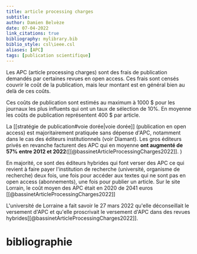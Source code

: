 ```yaml
---
title: article processing charges
subtitle:
author: Damien Belvèze
date: 07-04-2022
link_citations: true
bibliography: mylibrary.bib
biblio_style: csl\ieee.csl
aliases: [APC]
tags: [publication scientifique]
---
```


Les APC (article processing charges) sont des frais de publication demandés par certaines revues en open access. 
Ces frais sont censés couvrir le coût de la publication, mais leur montant est en général bien au delà de ces coûts. 

Ces coûts de publication sont estimés au maximum à 1000 $ pour les journaux les plus influents qui ont un taux de sélection de 10%. En moyenne les coûts de publication représentent 400 $ par article.

La [[stratégie de publication#voie dorée|voie dorée]] (publication en open access) est majoritairement pratiquée sans dépense d'APC, notamment dans le cas des éditeurs institutionnels (voir Diamant). Les gros éditeurs privés en revanche facturent des APC qui en moyenne **ont augmenté de 57% entre 2012 et 2022**([[@bassinetArticleProcessingCharges2022]]. )

En majorité, ce sont des éditeurs hybrides qui font verser des APC ce qui revient à faire payer l'institution de recherche (université, organisme de recherche) deux fois, une fois pour accéder aux textes qui ne sont pas en open access (abonnements), une fois pour publier un article. 
Sur le site Lorrain, le coût moyen des APC était en 2020 de 2041 euros [[@bassinetArticleProcessingCharges2022]]

L'université de Lorraine a fait savoir le 27 mars 2022 qu'elle déconseillait le versement d'APC et qu'elle proscrivait le versement d'APC dans des revues hybrides[[@bassinetArticleProcessingCharges2022]].








# bibliographie

